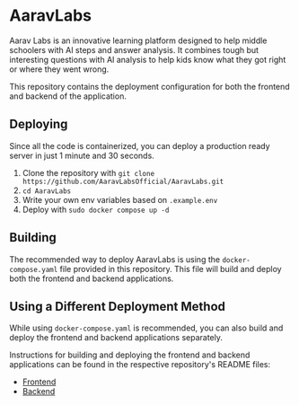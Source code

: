 # AaravLabs

Aarav Labs is an innovative learning platform designed to help middle schoolers with AI steps and answer analysis. It combines tough but interesting questions with AI analysis to help kids know what they got right or where they went wrong.

This repository contains the deployment configuration for both the frontend and backend of the application. 

## Deploying

Since all the code is containerized, you can deploy a production ready server in just 1 minute and 30 seconds.

1. Clone the repository with `git clone https://github.com/AaravLabsOfficial/AaravLabs.git`
2. `cd AaravLabs`
3. Write your own env variables based on `.example.env`
4. Deploy with `sudo docker compose up -d`

## Building

The recommended way to deploy AaravLabs is using the `docker-compose.yaml` file provided in this repository. This file will build and deploy both the frontend and backend applications.

## Using a Different Deployment Method

While using `docker-compose.yaml` is recommended, you can also build and deploy the frontend and backend applications separately.  

Instructions for building and deploying the frontend and backend applications can be found in the respective repository's README files:

* [Frontend](https://github.com/AaravLabsOfficial/Frontend)
* [Backend](https://github.com/AaravLabsOfficial/Backend)

